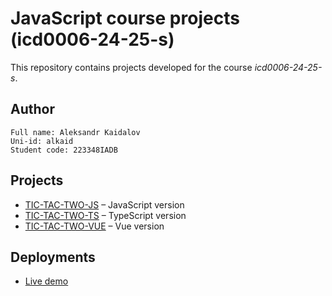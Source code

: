 # JavaScript course projects (icd0006-24-25-s)

This repository contains projects developed for the course *icd0006-24-25-s*.

## Author
````
Full name: Aleksandr Kaidalov
Uni-id: alkaid
Student code: 223348IADB
````

## Projects

- [TIC-TAC-TWO-JS](./TIC-TAC-TWO-JS) – JavaScript version
- [TIC-TAC-TWO-TS](./TIC-TAC-TWO-TS) – TypeScript version
- [TIC-TAC-TWO-VUE](./TIC-TAC-TWO-VUE) – Vue version

## Deployments

- [Live demo](https://akaidalov.github.io/icd0006-24-25-s/)
